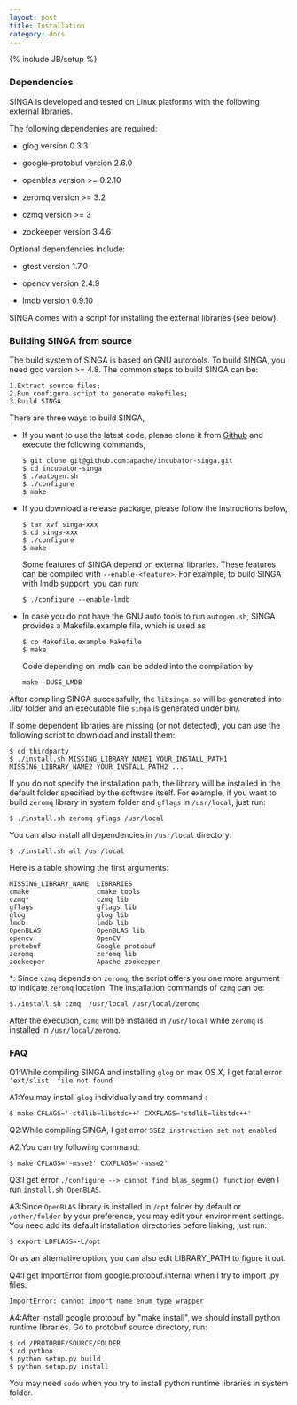 ```yaml
---
layout: post
title: Installation
category: docs
---
```

{% include JB/setup %}


### Dependencies

SINGA is developed and tested on Linux platforms with the following external libraries.

The following dependenies are required:

  * glog version 0.3.3

  * google-protobuf version 2.6.0

  * openblas version >= 0.2.10

  * zeromq version >= 3.2

  * czmq version >= 3

  * zookeeper version 3.4.6


Optional dependencies include:

  * gtest version 1.7.0

  * opencv version 2.4.9

  * lmdb version 0.9.10


SINGA comes with a script for installing the external libraries (see below).

### Building SINGA from source

The build system of SINGA is based on GNU autotools. To build SINGA, you need gcc version >= 4.8.
The common steps to build SINGA can be:

	1.Extract source files;
	2.Run configure script to generate makefiles;
	3.Build SINGA.

There are three ways to build SINGA,

  * If you want to use the latest code, please clone it from
  [Github](https://github.com/apache/incubator-singa.git) and execute
  the following commands,

        $ git clone git@github.com:apache/incubator-singa.git
        $ cd incubator-singa
        $ ./autogen.sh
        $ ./configure
        $ make


  * If you download a release package, please follow the instructions below,

        $ tar xvf singa-xxx
        $ cd singa-xxx
        $ ./configure
        $ make

    Some features of SINGA depend on external libraries. These features can be
    compiled with `--enable-<feature>`.
    For example, to build SINGA with lmdb support, you can run:

        $ ./configure --enable-lmdb


  * In case you do not have the GNU auto tools to run `autogen.sh`, SINGA
  provides a Makefile.example file, which is used as

        $ cp Makefile.example Makefile
        $ make

    Code depending on lmdb can be added into the compilation by

        make -DUSE_LMDB


After compiling SINGA successfully, the `libsinga.so` will be generated into
.lib/ folder and an executable file `singa` is generated under bin/.

If some dependent libraries are missing (or not detected), you can use the
following script to download and install them:

    $ cd thirdparty
    $ ./install.sh MISSING_LIBRARY_NAME1 YOUR_INSTALL_PATH1 MISSING_LIBRARY_NAME2 YOUR_INSTALL_PATH2 ...

If you do not specify the installation path, the library will be installed in
the default folder specified by the software itself.  For example, if you want
to build `zeromq` library in system folder and `gflags` in `/usr/local`, just run:

    $ ./install.sh zeromq gflags /usr/local

You can also install all dependencies in `/usr/local` directory:

    $ ./install.sh all /usr/local

Here is a table showing the first arguments:

    MISSING_LIBRARY_NAME  LIBRARIES
    cmake                 cmake tools
    czmq*                 czmq lib
    gflags                gflags lib
    glog                  glog lib
    lmdb                  lmdb lib
    OpenBLAS              OpenBLAS lib
    opencv                OpenCV
    protobuf              Google protobuf
    zeromq                zeromq lib
    zookeeper             Apache zookeeper

*: Since `czmq` depends on `zeromq`, the script offers you one more argument to
indicate `zeromq` location.
The installation commands of `czmq` can be:

    $./install.sh czmq  /usr/local /usr/local/zeromq

After the execution, `czmq` will be installed in `/usr/local` while `zeromq` is
installed in `/usr/local/zeromq`.

### FAQ

Q1:While compiling SINGA and installing `glog` on max OS X, I get fatal error
`'ext/slist' file not found`

A1:You may install `glog` individually and try command :

    $ make CFLAGS='-stdlib=libstdc++' CXXFLAGS='stdlib=libstdc++'


Q2:While compiling SINGA, I get error `SSE2 instruction set not enabled`

A2:You can try following command:

    $ make CFLAGS='-msse2' CXXFLAGS='-msse2'

Q3:I get error `./configure --> cannot find blas_segmm() function` even I
run `install.sh OpenBLAS`.

A3:Since `OpenBLAS` library is installed in `/opt` folder by default or
`/other/folder` by your preference, you may edit your environment settings.
You need add its default installation directories before linking, just
run:

    $ export LDFLAGS=-L/opt

Or as an alternative option, you can also edit LIBRARY_PATH to figure it out.


Q4:I get ImportError from google.protobuf.internal when I try to import .py
files.

    ImportError: cannot import name enum_type_wrapper

A4:After install google protobuf by "make install", we should install python
runtime libraries. Go to protobuf source directory, run:

    $ cd /PROTOBUF/SOURCE/FOLDER
    $ cd python
    $ python setup.py build
    $ python setup.py install

You may need `sudo` when you try to install python runtime libraries in
system folder.
